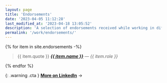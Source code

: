 ```yaml
---
layout: page
title: 'Endorsements'
date: '2023-04-05 11:12:28'
last_modified_at: '2023-04-18 13:05:52'
description: 'A selection of endorsements received while working in different fields of the audio industry.'
permalink: '/work/endorsements/'
---
```

{% for item in site.endorsements -%}
<blockquote>
  <p>
    {{ item.quote }}
    <cite><a href="{{ item.url }}"><strong>{{ item.name }}</strong></a> — {{ item.role }}</cite>
  </p>
</blockquote>
{% endfor %}

{: .warning .cta }
[**More on LinkedIn**](https://www.linkedin.com/in/simonesilvestroni/)&nbsp;→